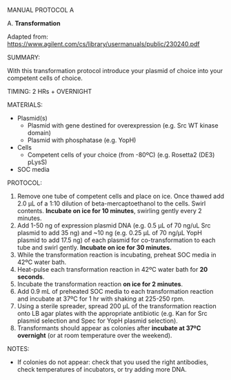 MANUAL PROTOCOL A

A. **Transformation**			

Adapted from:
https://www.agilent.com/cs/library/usermanuals/public/230240.pdf

SUMMARY:

With this transformation protocol introduce your plasmid of choice into your competent cells of choice.

TIMING: 2 HRs + OVERNIGHT

MATERIALS:

- Plasmid(s)
  - Plasmid with gene destined for overexpression (e.g. Src WT kinase domain)
  - Plasmid with phosphatase (e.g. YopH)
- Cells
  - Competent cells of your choice (from -80ºC) (e.g. Rosetta2 (DE3) pLysS)
- SOC media

PROTOCOL:

1.	Remove one tube of competent cells and place on ice. Once thawed add 2.0 µL of a 1:10 dilution of beta-mercaptoethanol to the cells. Swirl contents. **Incubate on ice for 10 minutes**, swirling gently every 2 minutes.
2.	Add 1-50 ng of expression plasmid DNA (e.g. 0.5 µL of 70 ng/uL Src plasmid to add 35 ng) and ~10 ng (e.g. 0.25 µL of 70 ng/µL YopH plasmid to add 17.5 ng) of each plasmid for co-transformation to each tube and swirl gently. **Incubate on ice for 30 minutes.**
3.	While the transformation reaction is incubating, preheat SOC media in 42ºC water bath.
4.	Heat-pulse each transformation reaction in 42ºC water bath for **20 seconds**.
5.	Incubate the transformation reaction **on ice for 2 minutes**.
6.	Add 0.9 mL of preheated SOC media to each transformation reaction and incubate at 37ºC for 1 hr with shaking at 225-250 rpm.
7.	Using a sterile spreader, spread  200 µL of the transformation reaction onto LB agar plates with the appropriate antibiotic (e.g. Kan for Src plasmid selection and Spec for YopH plasmid selection).
8.	Transformants should appear as colonies after **incubate at 37ºC overnight** (or at room temperature over the weekend). 


NOTES:

-	If colonies do not appear: check that you used the right antibodies, check temperatures of incubators, or try adding more DNA.

